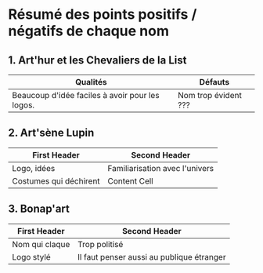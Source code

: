 # Résumé des points positifs / négatifs de chaque nom #

## 1. Art'hur et les Chevaliers de la List ##
|                    Qualités                      |                     Défauts                      |
| ------------------------------------------------ | ------------------------------------------------ |
|  Beaucoup d'idée faciles à avoir pour les logos. | Nom trop évident ???                             |

## 2. Art'sène Lupin ##
| First Header  | Second Header |
| ------------- | ------------- |
| Logo, idées   | Familiarisation avec l'univers  |
| Costumes qui déchirent  | Content Cell  |
## 3. Bonap'art ##
| First Header  | Second Header |
| ------------- | ------------- |
| Nom qui claque  | Trop politisé  |
| Logo stylé  | Il faut penser aussi au publique étranger  |
